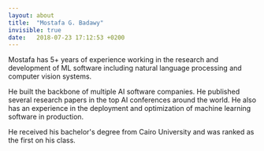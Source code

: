 ```yaml
---
layout: about
title:  "Mostafa G. Badawy"
invisible: true
date:   2018-07-23 17:12:53 +0200
---
```

Mostafa has 5+ years of experience working in the research and development of ML software including natural language processing and computer vision systems. 

He built the backbone of multiple AI software companies. He published several research papers in the top AI conferences around the world. He also has an experience in the deployment and optimization of machine learning software in production. 

He received his bachelor's degree from Cairo University and was ranked as the first on his class.
